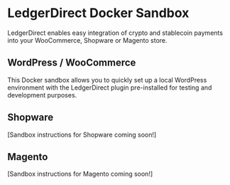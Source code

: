 # LedgerDirect Docker Sandbox
LedgerDirect enables easy integration of crypto and stablecoin payments 
into your WooCommerce, Shopware or Magento store. 

## WordPress / WooCommerce
This Docker sandbox allows you to quickly set up a local WordPress environment with the LedgerDirect plugin pre-installed for testing and development purposes.

## Shopware
[Sandbox instructions for Shopware coming soon!]

## Magento
[Sandbox instructions for Magento coming soon!]